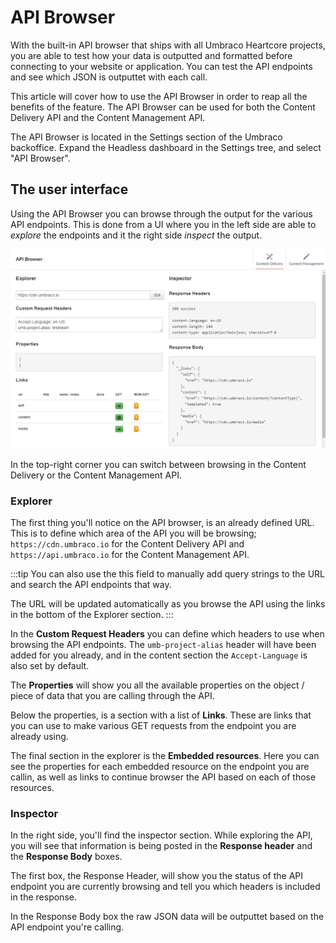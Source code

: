 # API Browser

With the built-in API browser that ships with all Umbraco Heartcore projects, you are able to test how your data is outputted and formatted before connecting to your website or application. You can test the API endpoints and see which JSON is outputtet with each call.

This article will cover how to use the API Browser in order to reap all the benefits of the feature. The API Browser can be used for both the Content Delivery API and the Content Management API.

The API Browser is located in the Settings section of the Umbraco backoffice. Expand the Headless dashboard in the Settings tree, and select "API Browser".

## The user interface

Using the API Browser you can browse through the output for the various API endpoints. This is done from a UI where you in the left side are able to *explore* the endpoints and it the right side *inspect* the output.

![API Browser user interface](images/user-interface.png)

In the top-right corner you can switch between browsing in the Content Delivery or the Content Management API. 

### Explorer

The first thing you'll notice on the API browser, is an already defined URL. This is to define which area of the API you will be browsing; `https://cdn.umbraco.io` for the Content Delivery API and `https://api.umbraco.io` for the Content Management API.

:::tip
You can also use the this field to manually add query strings to the URL and search the API endpoints that way. 

The URL will be updated automatically as you browse the API using the links in the bottom of the Explorer section.
:::

In the **Custom Request Headers** you can define which headers to use when browsing the API endpoints. The `umb-project-alias` header will have been added for you already, and in the content section the `Accept-Language` is also set by default.

The **Properties** will show you all the available properties on the object / piece of data that you are calling through the API.

Below the properties, is a section with a list of **Links**. These are links that you can use to make various GET requests from the endpoint you are already using. 

The final section in the explorer is the **Embedded resources**. Here you can see the properties for each embedded resource on the endpoint you are callin, as well as links to continue browser the API based on each of those resources.

### Inspector

In the right side, you'll find the inspector section. While exploring the API, you will see that information is being posted in the **Response header** and the **Response Body** boxes.

The first box, the Response Header, will show you the status of the API endpoint you are currently browsing and tell you which headers is included in the response. 

In the Response Body box the raw JSON data will be outputtet based on the API endpoint you're calling. 
